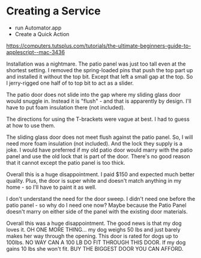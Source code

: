 # Creating a Service

- run Automator.app
- Create a Quick Action

https://computers.tutsplus.com/tutorials/the-ultimate-beginners-guide-to-applescript--mac-3436

Installation was a nightmare. The patio panel was just too tall even at the shortest setting. I removed the spring-loaded pins that push the top part up and installed it without the top bit. Except that left a small gap at the top. So I jerry-rigged one half of to top bit to act as a slider.

The patio door does not slide into the gap where my sliding glass door would snuggle in. Instead it is "flush" - and that is apparently by design. I'll have to put foam insulation there (not included).

The directions for using the T-brackets were vague at best. I had to guess at how to use them.

The sliding glass door does not meet flush against the patio panel. So, I will need more foam insulation (not included). And the lock they supply is a joke. I would have preferred if my old patio door would marry with the patio panel and use the old lock that is part of the door. There's no good reason that it cannot except the patio panel is too thick.

Overall this is a huge disappointment. I paid $150 and expected much better quality. Plus, the door is super white and doesn't match anything in my home - so I'll have to paint it as well.

I don't understand the need for the door sweep. I didn't need one before the patio panel - so why do I need one now? Maybe because the Patio Panel doesn't marry on either side of the panel with the existing door materials.

Overall this was a huge disappointment. The good news is that my dog loves it. OH ONE MORE THING... my dog weighs 50 lbs and just barely makes her way through the opening. This door is rated for dogs up to 100lbs. NO WAY CAN A 100 LB DO FIT THROUGH THIS DOOR. If my dog gains 10 lbs she won't fit. BUY THE BIGGEST DOOR YOU CAN AFFORD.